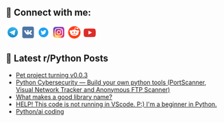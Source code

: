 ## 🔎 Connect with me:
[<img src="https://github.com/bullbesh/bullbesh/blob/main/images/Telegram.png" width="32" height="32" />](https://t.me/bullbesh)
[<img src="https://github.com/bullbesh/bullbesh/blob/main/images/VK.png" width="32" height="32" />](https://vk.com/bullbesh)
[<img src="https://github.com/bullbesh/bullbesh/blob/main/images/Twitter.png" width="32" height="32" />](https://twitter.com/bullbesh1)
[<img src="https://github.com/bullbesh/bullbesh/blob/main/images/Instagram.png" width="32" height="32" />](https://www.instagram.com/bullbesh)
[<img src="https://github.com/bullbesh/bullbesh/blob/main/images/Reddit.png" width="32" height="32" />](https://www.reddit.com/user/bullbesh)
[<img src="https://github.com/bullbesh/bullbesh/blob/main/images/YouTube.png" width="32" height="32" />](https://www.youtube.com/channel/UCtfjRs6uzgq5mfm8S06WTcg)

## 📕 Latest r/Python Posts
<!-- BLOG-POST-LIST:START -->
- [Pet project turning v0.0.3](https://www.reddit.com/r/Python/comments/y4h8os/pet_project_turning_v003/)
- [Python Cybersecurity — Build your own python tools &lpar;PortScanner, Visual Network Tracker and Anonymous FTP Scanner&rpar;](https://www.reddit.com/r/Python/comments/y4h39y/python_cybersecurity_build_your_own_python_tools/)
- [What makes a good library name?](https://www.reddit.com/r/Python/comments/y4geri/what_makes_a_good_library_name/)
- [HELP! This code is not running in VScode. P:&rpar; I&#39;m a beginner in Python.](https://www.reddit.com/r/Python/comments/y4g8yr/help_this_code_is_not_running_in_vscode_p_im_a/)
- [Python/ai coding](https://www.reddit.com/r/Python/comments/y4f9z5/pythonai_coding/)
<!-- BLOG-POST-LIST:END -->
